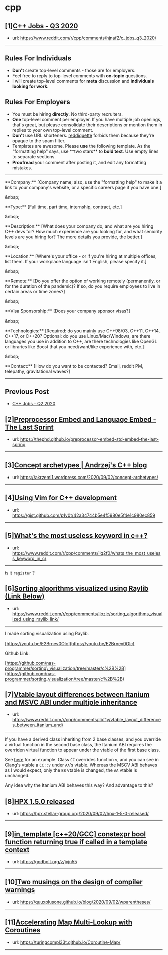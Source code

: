 # cpp
## [1][C++ Jobs - Q3 2020](https://www.reddit.com/r/cpp/comments/hjnaf2/c_jobs_q3_2020/)
- url: https://www.reddit.com/r/cpp/comments/hjnaf2/c_jobs_q3_2020/
---
Rules For Individuals
---------------------

* **Don't** create top-level comments - those are for employers.
* Feel free to reply to top-level comments with **on-topic** questions.
* I will create top-level comments for **meta** discussion and **individuals looking for work**.

Rules For Employers
---------------------

* You must be hiring **directly**. No third-party recruiters.
* **One** top-level comment per employer. If you have multiple job openings, that's great, but please consolidate their descriptions or mention them in replies to your own top-level comment.
* **Don't** use URL shorteners. [reddiquette](https://www.reddithelp.com/en/categories/reddit-101/reddit-basics/reddiquette) forbids them because they're opaque to the spam filter.
* Templates are awesome. Please **use** the following template. As the "formatting help" says, use \*\*two stars\*\* to **bold text**. Use empty lines to separate sections.
* **Proofread** your comment after posting it, and edit any formatting mistakes.

---

\*\*Company:\*\* [Company name; also, use the "formatting help" to make it a link to your company's website, or a specific careers page if you have one.]

&amp;nbsp;

\*\*Type:\*\* [Full time, part time, internship, contract, etc.]

&amp;nbsp;

\*\*Description:\*\* [What does your company do, and what are you hiring C++ devs for? How much experience are you looking for, and what seniority levels are you hiring for? The more details you provide, the better.]

&amp;nbsp;

\*\*Location:\*\* [Where's your office - or if you're hiring at multiple offices, list them. If your workplace language isn't English, please specify it.]

&amp;nbsp;

\*\*Remote:\*\* [Do you offer the option of working remotely (permanently, or for the duration of the pandemic)? If so, do you require employees to live in certain areas or time zones?]

&amp;nbsp;

\*\*Visa Sponsorship:\*\* [Does your company sponsor visas?]

&amp;nbsp;

\*\*Technologies:\*\* [Required: do you mainly use C++98/03, C++11, C++14, C++17, or C++20? Optional: do you use Linux/Mac/Windows, are there languages you use in addition to C++, are there technologies like OpenGL or libraries like Boost that you need/want/like experience with, etc.]

&amp;nbsp;

\*\*Contact:\*\* [How do you want to be contacted? Email, reddit PM, telepathy, gravitational waves?]

---

Previous Post
--------------

* [C++ Jobs - Q2 2020](https://www.reddit.com/r/cpp/comments/ft77lv/c_jobs_q2_2020/)
## [2][Preprocessor Embed and Language Embed - The Last Sprint](https://www.reddit.com/r/cpp/comments/ilomtk/preprocessor_embed_and_language_embed_the_last/)
- url: https://thephd.github.io/preprocessor-embed-std-embed-the-last-spring
---

## [3][Concept archetypes | Andrzej's C++ blog](https://www.reddit.com/r/cpp/comments/ilp8sx/concept_archetypes_andrzejs_c_blog/)
- url: https://akrzemi1.wordpress.com/2020/09/02/concept-archetypes/
---

## [4][Using Vim for C++ development](https://www.reddit.com/r/cpp/comments/ils6ob/using_vim_for_c_development/)
- url: https://gist.github.com/p1v0t/42a34744b5e4f5980e5f4e1c980ec859
---

## [5][What's the most useless keyword in c++?](https://www.reddit.com/r/cpp/comments/ilq2f0/whats_the_most_useless_keyword_in_c/)
- url: https://www.reddit.com/r/cpp/comments/ilq2f0/whats_the_most_useless_keyword_in_c/
---
is it `register` ?
## [6][Sorting algorithms visualized using Raylib (Link Below)](https://www.reddit.com/r/cpp/comments/ilozic/sorting_algorithms_visualized_using_raylib_link/)
- url: https://www.reddit.com/r/cpp/comments/ilozic/sorting_algorithms_visualized_using_raylib_link/
---
I made sorting visualization using Raylib.

[https://youtu.be/E2Brnev0Olc](https://youtu.be/E2Brnev0Olc)

Github Link:

 [https://github.com/nas-programmer/sorting\_visualization/tree/master/c%2B%2B](https://github.com/nas-programmer/sorting_visualization/tree/master/c%2B%2B)
## [7][Vtable layout differences between Itanium and MSVC ABI under multiple inheritance](https://www.reddit.com/r/cpp/comments/ilbf1y/vtable_layout_differences_between_itanium_and/)
- url: https://www.reddit.com/r/cpp/comments/ilbf1y/vtable_layout_differences_between_itanium_and/
---
If you have a derived class inheriting from 2 base classes, and you override a virtual function in the second base class, the Itanium ABI requires the overriden virtual function to appear under the vtable of the first base class.

See [here](https://godbolt.org/z/rWMEnq) for an example. Class `CC` overrides function `v`, and you can see in Clang's vtable a `CC::v` under `AA`'s vtable. Whereas the MSCV ABI behaves as I would expect, only the `BB` vtable is changed, the `AA` vtable is unchanged. 

Any idea why the Itanium ABI behaves this way? And advantage to this?
## [8][HPX 1.5.0 released](https://www.reddit.com/r/cpp/comments/il8iq9/hpx_150_released/)
- url: https://hpx.stellar-group.org/2020/09/02/hpx-1-5-0-released/
---

## [9][in_template [c++20/GCC] constexpr bool function returning true if called in a template context](https://www.reddit.com/r/cpp/comments/il3ppw/in_template_c20gcc_constexpr_bool_function/)
- url: https://godbolt.org/z/jxjn55
---

## [10][Two musings on the design of compiler warnings](https://www.reddit.com/r/cpp/comments/il3aix/two_musings_on_the_design_of_compiler_warnings/)
- url: https://quuxplusone.github.io/blog/2020/09/02/wparentheses/
---

## [11][Accelerating Map Multi-Lookup with Coroutines](https://www.reddit.com/r/cpp/comments/il5m9i/accelerating_map_multilookup_with_coroutines/)
- url: https://turingcompl33t.github.io/Coroutine-Map/
---

